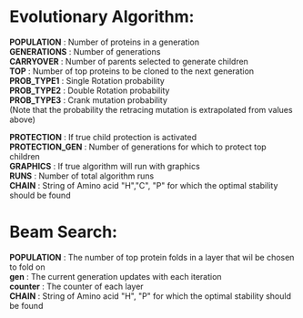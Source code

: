 # Evolutionary Algorithm:

**POPULATION** : Number of proteins in a generation<br />
**GENERATIONS** : Number of generations<br />
**CARRYOVER** : Number of parents selected to generate children<br />
**TOP** : Number of top proteins to be cloned to the next generation<br />
**PROB_TYPE1** : Single Rotation probability<br />
**PROB_TYPE2** : Double Rotation probability<br />
**PROB_TYPE3** : Crank mutation probability<br />
(Note that the probability the retracing mutation is extrapolated from values above)<br />

**PROTECTION** : If true child protection is activated<br />
**PROTECTION_GEN** : Number of generations for which to protect top children<br />
**GRAPHICS** : If true algorithm will run with graphics<br />
**RUNS** : Number of total algorithm runs<br />
**CHAIN** : String of Amino acid "H","C", "P" for which the optimal stability should be found<br />


# Beam Search:

**POPULATION** : The number of top protein folds in a layer that wil be chosen to fold on<br />
**gen** : The current generation updates with each iteration<br />
**counter** : The counter of each layer<br />
**CHAIN** : String of Amino acid "H", "P" for which the optimal stability should be found<br />
